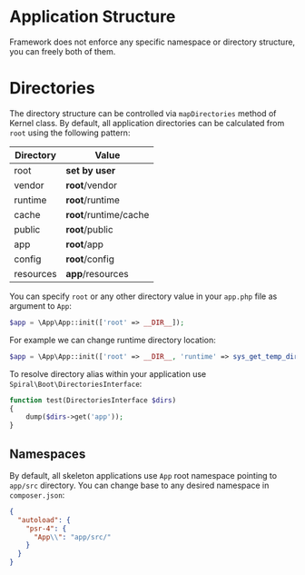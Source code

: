 # Application Structure
Framework does not enforce any specific namespace or directory structure, you can freely both of them.

# Directories
The directory structure can be controlled via `mapDirectories` method of Kernel class. By
default, all application directories can be calculated from `root` using the following pattern:

Directory | Value 
---       | ---
root      | **set by user**
vendor   | **root**/vendor
runtime  | **root**/runtime
cache    | **root**/runtime/cache
public   | **root**/public
app      | **root**/app
config   | **root**/config
resources| **app**/resources

You can specify `root` or any other directory value in your `app.php` file as argument to `App`:

```php
$app = \App\App::init(['root' => __DIR__]);
```

For example we can change runtime directory location:

```php
$app = \App\App::init(['root' => __DIR__, 'runtime' => sys_get_temp_dir()]);
```

To resolve directory alias within your application use `Spiral\Boot\DirectoriesInterface`:

```php
function test(DirectoriesInterface $dirs)
{
    dump($dirs->get('app'));
}
```

## Namespaces
By default, all skeleton applications use `App` root namespace pointing to `app/src` directory. You can change base 
to any desired namespace in `composer.json`:

```json
{
  "autoload": {
    "psr-4": {
      "App\\": "app/src/"
    }
  }
}
```
